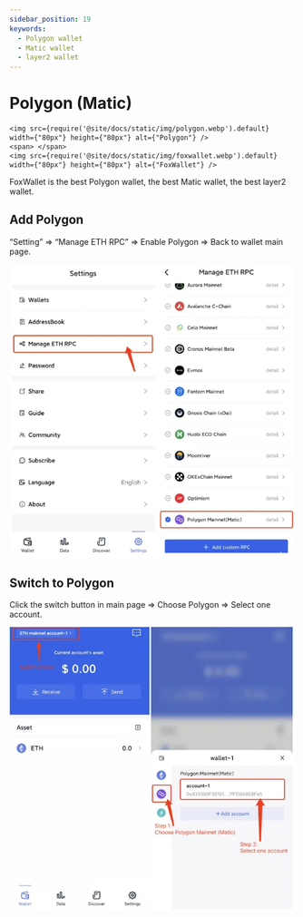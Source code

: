 ```yaml
---
sidebar_position: 19
keywords:
  - Polygon wallet
  - Matic wallet
  - layer2 wallet
---
```


# Polygon (Matic)
```mdx-code-block
<img src={require('@site/docs/static/img/polygon.webp').default} width={"80px"} height={"80px"} alt={"Polygon"} />
<span> </span>
<img src={require('@site/docs/static/img/foxwallet.webp').default} width={"80px"} height={"80px"} alt={"FoxWallet"} />
```
FoxWallet is the best Polygon wallet, the best Matic wallet, the best layer2 wallet.

## Add Polygon

“Setting” => “Manage ETH RPC” => Enable Polygon => Back to wallet main page.

![](../img/add-polygon.webp)

## Switch to Polygon

Click the switch button in main page => Choose Polygon => Select one account.

![](../img/switch-polygon.webp)